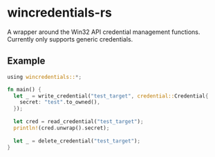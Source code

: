# wincredentials-rs
A wrapper around the Win32 API credential management functions. Currently only supports generic credentials.

## Example
```rs
using wincredentials::*;

fn main() {
  let _ = write_credential("test_target", credential::Credential{
    secret: "test".to_owned(),
  });
  
  let cred = read_credential("test_target");
  println!(cred.unwrap().secret);
  
  let _ = delete_credential("test_target");
}
```

